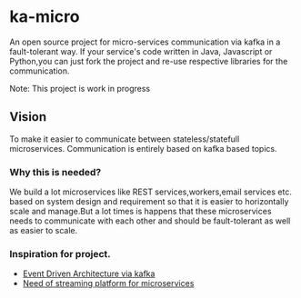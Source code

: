 # ka-micro
An open source project for micro-services communication via kafka in a fault-tolerant way.
If your service's code written in Java, Javascript or Python,you can just fork the project and re-use respective libraries for the communication.

 Note: This project is work in progress
 
 ## Vision
 
 To make it easier to communicate between stateless/statefull microservices.
 Communication is entirely based on kafka based topics.
 
 ### Why this is needed?
 
 We build a lot microservices like REST services,workers,email services etc. based on system design and requirement so that it is 
 easier to horizontally scale and manage.But a lot times is happens that these microservices needs to communicate with each other and should be fault-tolerant as well as easier to scale.

 ### Inspiration for project.
 
 - [Event Driven Architecture via kafka](https://www.confluent.io/blog/apache-kafka-for-service-architectures/)
 - [Need of streaming platform for microservices](https://thenewstack.io/microservices-running-containers-need-streaming-platform/)

 
